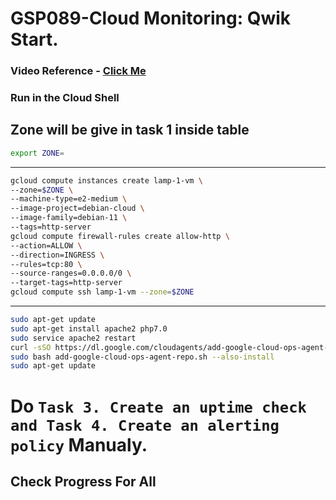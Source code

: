 # GSP089-Cloud Monitoring: Qwik Start.

### Video Reference - [Click Me](https://youtu.be/zdAb31ShwLU?si=02yHHeeUsF7AV5Xs)

### Run in the Cloud Shell

## Zone will be give in task 1 inside table

```bash
export ZONE=
```

---

```bash
gcloud compute instances create lamp-1-vm \
--zone=$ZONE \
--machine-type=e2-medium \
--image-project=debian-cloud \
--image-family=debian-11 \
--tags=http-server
gcloud compute firewall-rules create allow-http \
--action=ALLOW \
--direction=INGRESS \
--rules=tcp:80 \
--source-ranges=0.0.0.0/0 \
--target-tags=http-server
gcloud compute ssh lamp-1-vm --zone=$ZONE
```

---

```bash
sudo apt-get update
sudo apt-get install apache2 php7.0
sudo service apache2 restart
curl -sSO https://dl.google.com/cloudagents/add-google-cloud-ops-agent-repo.sh
sudo bash add-google-cloud-ops-agent-repo.sh --also-install
sudo apt-get update
```

# Do `Task 3. Create an uptime check and Task 4. Create an alerting policy` Manualy.

## Check Progress For All

